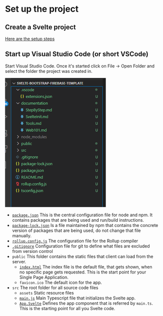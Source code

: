 # Set up the project
## Create a Svelte project
[Here are the setup steps](./SvelteInit.md)

## Start up Visual Studio Code (or short VSCode)
Start Visual Studio Code. Once it's started click on File -> Open Folder and select the folder the project was created in.

![Initial project files](./InitialProjectFiles.png)

* [`package.json`](./01_InitialProjectFiles/package.json) This is the central configuration file for node and npm. It contains packages that are being used and run/build instructions. 
* [`package-lock.json`](./01_InitialProjectFiles/package-lock.json) Is a file maintained by npm that contains the concrete version of packages that are being used, do not change that file manually. 
* [`rollup.config.js`](./01_InitialProjectFiles/rollup.config.js) The configuration file for the Rollup compiler
* [`.gitignore`](./01_InitialProjectFiles/gitignore) Configuration file for git to define what files are excluded from version control
* `public` This folder contains the static files that client can load from the server.
  * [`index.html`](./01_InitialProjectFiles/public/index.html) The index file is the default file, that gets shown, when no specific page gets requested. This is the start point for your Single Page Application.
  * `favicon.ico` The default icon for the app.
* `src` The root folder for all source code files
  * `assets` Static resource files
  * [`main.js`](./01_InitialProjectFiles/src/main.ts) Main Typescript file that initializes the Svelte app.
  * [`App.Svelte`](./01_InitialProjectFiles/src/App.svelte) Defines the app component that is referred by `main.ts`. This is the starting point for all you Svelte code.